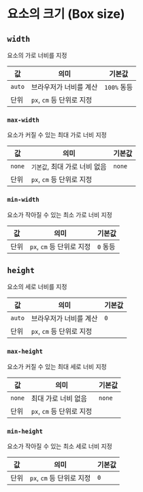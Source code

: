 # 요소의 크기 (Box size)

## `width`

요소의 가로 너비를 지정

| 값 | 의미 | 기본값 |
|---|---|---|
| `auto` | 브라우저가 너비를 계산 | `100%` 동등 |
| 단위 | `px`, `cm` 등 단위로 지정 |  |

### `max-width`

요소가 커질 수 있는 최대 가로 너비 지정

| 값 | 의미 | 기본값 |
|---|---|---|
| `none` | `기본값`, 최대 가로 너비 없음 | `none` |
| 단위 | `px`, `cm` 등 단위로 지정 |  |

### `min-width`

요소가 작아질 수 있는 최소 가로 너비 지정

| 값 | 의미 | 기본값 |
|---|---|---|
| 단위 | `px`, `cm` 등 단위로 지정 | `0` 동등 |

## `height`

요소의 세로 너비를 지정

| 값 | 의미 | 기본값 |
|---|---|---|
| `auto` | 브라우저가 너비를 계산 | `0` |
| 단위 | `px`, `cm` 등 단위로 지정 |  |

### `max-height`

요소가 커질 수 있는 최대 세로 너비 지정

| 값 | 의미 | 기본값 |
|---|---|---|
| `none` | 최대 가로 너비 없음 | `none` |
| 단위 | `px`, `cm` 등 단위로 지정 |  |

### `min-height`

요소가 작아질 수 있는 최소 세로 너비 지정

| 값 | 의미 | 기본값 |
|---|---|---|
| 단위 | `px`, `cm` 등 단위로 지정 | `0` |
